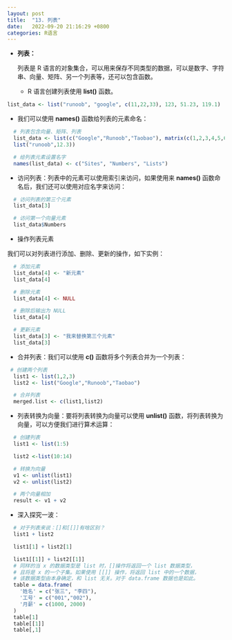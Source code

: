 ```yaml
---
layout: post
title:  "13. 列表"
date:   2022-09-20 21:16:29 +0800
categories: R语言
---
```


- **列表：**
  
  列表是 R 语言的对象集合，可以用来保存不同类型的数据，可以是数字、字符串、向量、矩阵、另一个列表等，还可以包含函数。
  
  - R 语言创建列表使用 **list()** 函数。

```r
list_data <- list("runoob", "google", c(11,22,33), 123, 51.23, 119.1)
```

- 我们可以使用 **names()** 函数给列表的元素命名：

```r
  # 列表包含向量、矩阵、列表
  list_data <- list(c("Google","Runoob","Taobao"), matrix(c(1,2,3,4,5,6), nrow = 2),
  list("runoob",12.3))

  # 给列表元素设置名字
  names(list_data) <- c("Sites", "Numbers", "Lists")
```

- 访问列表：列表中的元素可以使用索引来访问，如果使用来 **names()** 函数命名后，我们还可以使用对应名字来访问：

```r
  # 访问列表的第三个元素
  list_data[3]

  # 访问第一个向量元素
  list_data$Numbers
```

- 操作列表元素

我们可以对列表进行添加、删除、更新的操作，如下实例：

```r
  # 添加元素
  list_data[4] <- "新元素"
  list_data[4]

  # 删除元素
  list_data[4] <- NULL

  # 删除后输出为 NULL
  list_data[4]

  # 更新元素
  list_data[3] <- "我来替换第三个元素"
  list_data[3]
```

- 合并列表：我们可以使用 **c()** 函数将多个列表合并为一个列表：

```r
 # 创建两个列表
  list1 <- list(1,2,3)
  list2 <- list("Google","Runoob","Taobao")

  # 合并列表
  merged.list <- c(list1,list2)
```

- 列表转换为向量：要将列表转换为向量可以使用 **unlist()** 函数，将列表转换为向量，可以方便我们进行算术运算：

```r
  # 创建列表
  list1 <- list(1:5)

  list2 <-list(10:14)

  # 转换为向量
  v1 <- unlist(list1)
  v2 <- unlist(list2)

  # 两个向量相加
  result <- v1 + v2
```

- 深入探究一波：

```r
  # 对于列表来说：[]和[[]]有啥区别？
  list1 + list2

  list1[1] + list2[1]

  list1[[1]] + list2[[1]]
  # 同样的当 x 的数据类型是 list 时，[]操作将返回一个 list 数据类型，
  # 且将是 x 的一个子集。如果使用 [[]] 操作，将返回 list 中的一个数据，
  # 该数据类型由本身确定，和 list 无关。对于 data.frame 数据也是如此。
  table = data.frame(
    '姓名' = c("张三", "李四"),
    '工号' = c("001","002"),
    '月薪' = c(1000, 2000)
  )
  table[1]
  table[[1]]
  table[,1]
```

[jekyll-docs]: https://jekyllrb.com/docs/home
[jekyll-gh]:   https://github.com/jekyll/jekyll
[jekyll-talk]: https://talk.jekyllrb.com/
